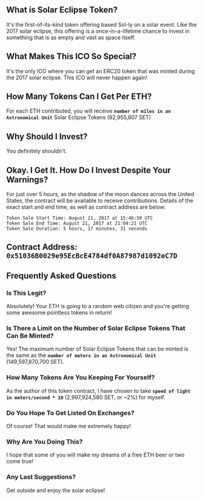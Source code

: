 ## What is Solar Eclipse Token?
It's the first-of-its-kind token offering based Sol-ly on a solar event. Like the 2017 solar eclipse, this offering is
a once-in-a-lifetime chance to invest in something that is as empty and vast as space itself.

## What Makes This ICO So Special?
It's the only ICO where you can get an ERC20 token that was minted during the 2017 solar eclipse.
This ICO will never happen again!

## How Many Tokens Can I Get Per ETH?
For each ETH contributed, you will receive **`number of miles in an Astronomical Unit`** Solar Eclipse Tokens
(92,955,807 SET)

## Why Should I Invest?
You definitely shouldn't.

## Okay. I Get It. How Do I Invest Despite Your Warnings?
For just over 5 hours, as the shadow of the moon dances across the United States, the contract will be available to receive contributions. Details of the exact start and end time, as well as contract address are below:

```
Token Sale Start Time: August 21, 2017 at 15:46:50 UTC
Token Sale End Time: August 21, 2017 at 21:04:21 UTC
Token Sale Duration: 5 hours, 17 minutes, 31 seconds
```

## Contract Address: `0x51036B0029e95EcBcE4784df0A87987d1092eC7D`

## Frequently Asked Questions

### Is This Legit?
Absolutely! Your ETH is going to a random web citizen and you're getting some awesome pointless tokens in return!

### Is There a Limit on the Number of Solar Eclipse Tokens That Can Be Minted?
Yes! The maximum number of Solar Eclipse Tokens that can be minted is the same as the **`number of meters in an
Astronomical Unit`** (149,597,870,700 SET).

### How Many Tokens Are You Keeping For Yourself?
As the author of this token contract, I have chosen to take **`speed of light in meters/second * 10`** (2,997,924,580 SET,
or ~2%) for myself.

### Do You Hope To Get Listed On Exchanges?
Of course! That would make me extremely happy!

### Why Are You Doing This?
I hope that some of you will make my dreams of a free ETH beer or two come true!

### Any Last Suggestions?
Get outside and enjoy the solar eclipse!
